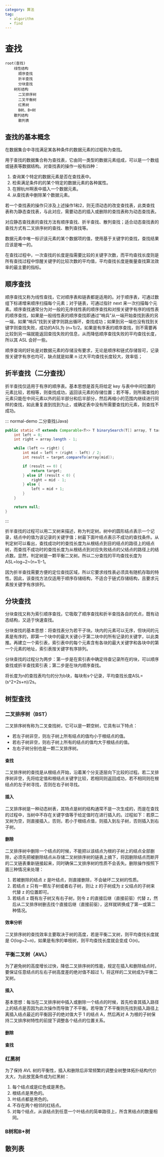 ```yaml
---
category: 算法
tag: 
  - algorithm
  - find
---
```


# 查找
```mindmap
root(查找)
    线性结构
      顺序查找
      折半查找
      分块查找
    树形结构
      二叉排序树
      二叉平衡树
      红黑树
      B树、B+树
    散列结构
      散列表
```

## 查找的基本概念
在数据集合中寻找满足某各种条件的数据元素的过程称为查找。

用于查找的数据集合称为查找表，它由同一类型的数据元素组成，可以是一个数组或链表等数据结构。对查找表的操作一般有四种：
1. 查询某个特定的数据元素是否在查找表中。
2. 检索满足条件的的某个特定的数据元素的各种属性。
3. 在擦杭州啊表中插入一个数据元素。
4. 从查找表中删除某个数据元素。

若一个查找表的操作只涉及上述操作1和2，则无须动态的改变查找表，此类查找表称为静态查找表，与此对应，需要动态的插入或删除的查找表称为动态查找表。

对应静态查找表的查找方法有顺序查找、折半查找、散列查找；适合动态查找表的查找方式有二叉排序树的查找、散列查找等。

数据元素中唯一标识该元素的某个数据项的值，使用基于关键字的查找，查找结果应该是唯一的。

在查找过程中，一次查找的长度是指需要比较的关键字次数，而平均查找长度则是所有查找过程中惊醒关键字的比较次数的平均值，平均查找长度是衡量查找算法效率的最主要的指标。

## 顺序查找
顺序查找又称为线性查找，它对顺序表和链表都是适用的。对于顺序表，可通过数组下标递增来顺序扫描每个元素；对于链表，可通过指针 next 来一次扫描每个元素。顺序查找通常分为对一般的无序线性表的顺序查找和对按关键字有序的线性表的顺序查找，如果是一般线性表的顺序查找即通过“哨兵”从一端开始查找到表的另一端，如果“哨兵”找到关键字则跳出循环，查找成功；如果到另一端也没有找到关键字则查找失败，成功的ASL为 (n+1)/2。如果是有序表的顺序查找，则不需要再比较到另一端就能返回查找失败的信息，从而降低顺序查找失败的平均查找长度，所以其 ASL 会好一些。

顺序查询的好处是对数据元素的存储没有要求，无论是顺序和链式存储皆可，记录按关键字有序也均可，缺点就是如果 n 过大平均查找长度较大，效率低；

## 折半查找（二分查找）
折半查找仅适用于有序的顺序表。基本思想是首先将给定 key 与表中中间位置的元素比较，若相等，则查找成功，返回该元素的存储位置；若不等，则所需查找的元素只能在中间元素以外的前半部分和后半部分，然后再缩小的范围内继续进行同样的查找，如此重复直到找到为止，或确定表中没有所需要查找的元素，则查找不成功。

::: normal-demo 二分查找(Java)
```java
public static <T extends Comparable<T>> T binarySearch(T[] array, T target) {
    int left = 0;
    int right = array.length - 1;

    while (left <= right) {
        int mid = left + (right - left) / 2;
        int result = target.compareTo(array[mid]);

        if (result == 0) {
            return target;
        } else if (result < 0) {
            right = mid - 1;
        } else {
            left = mid + 1;
        }
    }

    return null;
}
```
:::

折半查找的过程可以用二叉树来描述，称为判定树。树中的圆形结点表示一个记录，结点中的值为该记录的关键字值；树最下面叶结点表示不成功的查找条件。从判定树可以看出，查找成功时的查找长度为从根结点到目的结点的路径上的结点树，而查找不成功时的查找长度为从根结点到对应失败结点的父结点的路径上的结点数。显然，判定树是一颗平衡二叉树。所以二分查找的平均查找长度为ASL=log~2~(n+1)-1。

因为折半查找需要方便的定位查找区域，所以它要求线性表必须具有随机存取的特性。因此，该查找方法仅适用于顺序存储结构，不适合于链式存储结构，且要求元素按关键字有序排列。
## 分块查找
分块查找又称为索引顺序查找，它吸取了顺序查找和折半查找各自的优点，既有动态结构，又适于快速查找。

分块查找的基本思想：将查找表分为若干子块。块内的元素可以无序，但块间的元素是有序的，即第一个块中的最大关键小于第二块中的所有记录的关键字，以此类推。再建立一个索引表，索引表中的每个元素含有各块的最大关键字和各块中的第一个元素的地址，索引表按关键字有序排列。

分块查找的过程分为两步：第一步是在索引表中确定待查记录所在的块，可以顺序查找或折半查找索引表；第二步是在块内顺序查找。

将长度为n的查找表均匀的分为b块，每块有s个记录，平均查找长度ASL=(s^2+2s+n)/2s。

## 树型查找
### 二叉排序树（BST）
二叉排序树有称为二叉查找树，它可以是一颗空树，它具有以下特点：
- 若左子树非空，则左子树上所有结点的值均小于根结点的值。
- 若右子树非空，则右子树上所有的结点的值均大于根结点的值。
- 左右子树分别也是一颗二叉排序树。

#### 查找
二叉排序树的查找是从根结点开始，沿着某个分支逐层向下比较的过程。若二叉排序树非空，先将给定值和根结点关键字比较，若相同则返回成功，若不相同则在根结点的左子树寻找，否则在右子树寻找。

#### 插入
二叉排序树是一种动态树表，其特点是树的结构通常不是一次生成的，而是在查找的过程中，当树中不存在关键字值等于给定值时在进行插入的。过程如下：若原二叉树为空，则直接插入，否则，若小于根结点值，则插入到左子树，否则插入到右子树。

#### 删除
二叉排序树中删除一个结点的时候，不能把以该结点为根的子树上的结点全部删除，必须先把被删除结点从存储二叉树排序树的链表上摘下，将因删除结点而断开的二叉链表重新链接起来，同时确保二叉排序树的性质不会丢失。删除操作按照下面三种情况来处理：
1. 若被删除的结点 z 是叶结点，则直接删除，不会破坏二叉树的性质。
2. 若结点 z 只有一颗左子树或者右子树，则让 z 的子树成为 z 父结点的子树来代替 z 的位置即可。
3. 若结点 z 既有左子树又有右子树，则令 z 的直接后继（直接前驱）代替 z，然后从二叉排序树删去找个直接后继（直接前驱），这样就转换成了第一或第二种情况。

#### 效率分析
二叉排序树的查找效率主要取决于树的高度，若是平衡二叉树，则平均查找长度就是 O(log~2~n)，如果是有序的单枝树，则平均查找长度就会变成 O(n)。

### 平衡二叉树（AVL）
为了避免树的高度增长过快，降低二叉排序树的性能，规定在插入和删除结点时，要保证任意结点的左右子树高度差的绝对值不超过 1，将这样的二叉树成为平衡二叉树。

#### 插入
基本思想：每当在二叉排序树中插入或删除一个结点的时候，首先检查其插入路径上的结点是否因为此次操作而导致了不平衡。若导致了不平衡则先找到插入路径上离插入结点最近的平衡因子的绝对值大于 1 的结点 A，然后再对 A 为根的子树保持二叉排序树特性的前提下调整各个结点的位置关系。
#### 删除


#### 查找

### 红黑树
为了保持 AVL 树的平衡性，插入和删除后非常频繁的调整全树整体拓扑结构代价太大，为此放宽条件成为红黑树：
1. 每个结点或是红色或是黑色。
2. 根结点是黑色的。
3. 叶结点都是黑色的。
4. 不存在两个相邻的红结点。
5. 对每个结点，从该结点到任意一个叶结点的简单路径上，所含黑结点的数量相同。

### B树和B+树

## 散列表